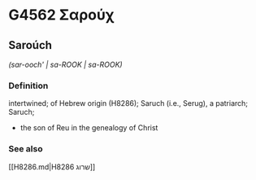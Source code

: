 # G4562 Σαρούχ

## Saroúch

_(sar-ooch' | sa-ROOK | sa-ROOK)_

### Definition

intertwined; of Hebrew origin (H8286); Saruch (i.e., Serug), a patriarch; Saruch; 

- the son of Reu in the genealogy of Christ

### See also

[[H8286.md|H8286 שרוג]]
